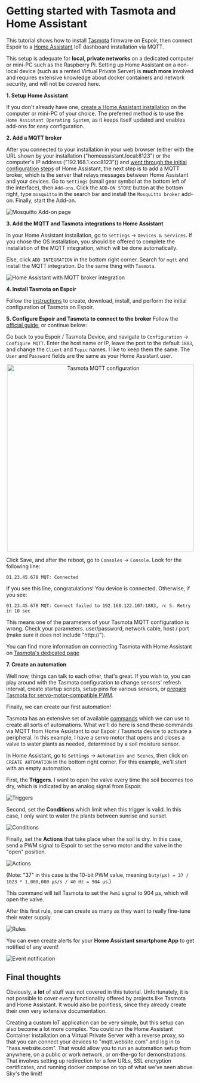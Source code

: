 # Getting started with Tasmota and Home Assistant

This tutorial shows how to install [Tasmota](https://tasmota.github.io/docs/) firmware on Espoir, then connect Espoir to a [Home Assistant](https://www.home-assistant.io/) IoT dashboard installation via MQTT.

This setup is adequate for **local, private networks** on a dedicated computer or mini-PC such as the Raspberry Pi. Setting up Home Assistant on a non-local device (such as a rented Virtual Private Server) is **much more** involved and requires extensive knowledge about docker containers and network security, and will not be covered here.

**1. Setup Home Assistant**

If you don't already have one, [create a Home Assistant installation](https://www.home-assistant.io/installation/) on the computer or mini-PC of your choice. The preferred method is to use the `Home Assistant Operating System`, as it keeps itself updated and enables add-ons for easy configuration.

**2. Add a MQTT broker**

After you connected to your installation in your web browser (either with the URL shown by your installation ("homeassistant.local:8123") or the computer's IP address ("192.168.1.xxx:8123")) and [went through the initial configuration steps](https://www.home-assistant.io/getting-started/onboarding) of Home Assistant, the next step is to add a MQTT broker, which is the server that relays messages between Home Assistant and your devices. Go to `Settings` (small gear symbol at the bottom left of the interface), then `Add-ons`. Click the `ADD-ON STORE` button at the bottom right, type `mosquitto` in the search bar and install the `Mosquitto broker` add-on. Finally, start the Add-on.

![Mosquitto Add-on page](./hass-mosquitto-broker.png)

**3. Add the MQTT and Tasmota integrations to Home Assistant**

In your Home Assistant installation, go to `Settings` -> `Devices & Services`. If you chose the OS installation, you should be offered to complete the installation of the MQTT integration, which will be done automatically. 

Else, click `ADD INTEGRATION` in the bottom right corner. Search for `mqtt` and install the MQTT integration. Do the same thing with `Tasmota`.

![Home Assistant with MQTT broker integration](./hass-mqtt-tasmota-integrations.png)

**4. Install Tasmota on Espoir**

Follow the [instructions](https://docs.connaxio.com/espoir/software.html#tasmota) to create, download, install, and perform the initial configuration of Tasmota on Espoir.

**5. Configure Espoir and Tasmota to connect to the broker**
Follow the [official guide](https://tasmota.github.io/docs/MQTT/#configure-mqtt-using-webui), or continue below:

Go back to you Espoir / Tasmota Device, and navigate to `Configuration` -> `Configure MQTT`. Enter the host name or IP, leave the port to the default `1883`, and change the `Client` and `Topic` names. I like to keep them the same. The `User` and `Password` fields are the same as your Home Assistant user.

<center>

<img src="./tasmota-mqtt-config.png" alt="Tasmota MQTT configuration" height=500 />

</center>

Click Save, and after the reboot, go to `Consoles` -> `Console`. Look for the following line:

```
01.23.45.678 MQT: Connected
```

If you see this line, congratulations! You device is connected. Otherwise, if you see:

```
01.23.45.678 MQT: Connect failed to 192.168.122.107:1883, rc 5. Retry in 10 sec
```

This means one of the parameters of your Tasmota MQTT configuration is wrong. Check your parameters. user/password, network cable, host / port (make sure it does not include "http://").

You can find more information on connecting Tasmota with Home Assistant on [Tasmota's dedicated page](https://tasmota.github.io/docs/Home-Assistant/#tasmota-integration)

**7. Create an automation**

Well now, things can talk to each other, that's great. If you wish to, you can play around with the Tasmota configuration to change sensors' refresh interval, create startup scripts, setup pins for various sensors, or [prepare Tasmota for servo-motor-compatible PWM](https://tasmota.github.io/docs/Peripherals/#pwm). 

Finally, we can create our first automation!

Tasmota has an extensive set of available [commands](https://tasmota.github.io/docs/Commands/) which we can use to create all sorts of automations. What we'll do here is send these commands via MQTT from Home Assistant to our Espoir / Tasmota device to activate a peripheral. In this example, I have a servo motor that opens and closes a valve to water plants as needed, determined by a soil moisture sensor.

In Home Assistant, go to `Settings` -> `Automation and Scenes`, then click on `CREATE AUTOMATION` in the bottom right corner. For this example, we'll start with an empty automation.

First, the **Triggers**. I want to open the valve every time the soil becomes too dry, which is indicated by an analog signal from Espoir.

![Triggers](./hass-triggers.png)

Second, set the **Conditions** which limit when this trigger is valid. In this case, I only want to water the plants between sunrise and sunset.

![Conditions](./hass-conditions.png)

Finally, set the **Actions** that take place when the soil is dry. In this case, send a PWM signal to Espoir to set the servo motor and the valve in the "open" position.

![Actions](./hass-actions.png)

(Note: "37" in this case is the 10-bit PWM value, meaning `Duty(μs) = 37 / 1023 * 1,000,000 μs/s / 40 Hz = 904 μs`.)

This command will tell Tasmota to set the `Pwm1` signal to 904 μs, which will open the valve.

After this first rule, one can create as many as they want to really fine-tune their water supply.

![Rules](./hass-rules.png)

You can even create alerts for your **Home Assistant smartphone App** to get notified of any event!

![Event notification](./hass-notification.png)

## Final thoughts

Obviously, a **lot** of stuff was not covered in this tutorial. Unfortunately, it is not possible to cover every functionality offered by projects like Tasmota and Home Assistant. It would also be pointless, since they already create their own very extensive documentation.

Creating a custom IoT application can be very simple, but this setup can also become a lot more complex. You could run the Home Assistant Container installation on a Virtual Private Server with a reverse proxy, so that you can connect your devices to "mqtt.website.com" and log in to "hass.website.com". That would allow you to run an automation setup from anywhere, on a public or work network, or on-the-go for demonstrations. That involves setting up redirection for a few URLs, SSL encryption certificates, and running docker compose on top of what we've seen above. Sky's the limit!
